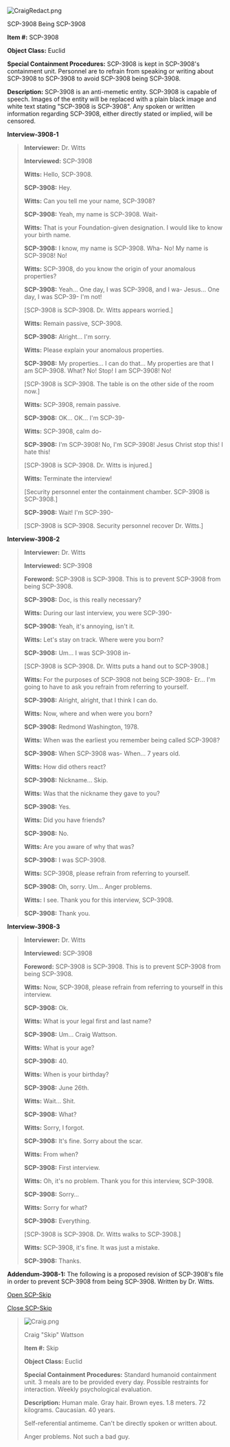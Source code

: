 ![CraigRedact.png](http://scp-wiki.wdfiles.com/local--files/scp-3908/CraigRedact.png)

SCP-3908 Being SCP-3908

**Item #:** SCP-3908

**Object Class:** Euclid

**Special Containment Procedures:** SCP-3908 is kept in SCP-3908's containment unit. Personnel are to refrain from speaking or writing about SCP-3908 to SCP-3908 to avoid SCP-3908 being SCP-3908.

**Description:** SCP-3908 is an anti-memetic entity. SCP-3908 is capable of speech. Images of the entity will be replaced with a plain black image and white text stating "SCP-3908 is SCP-3908". Any spoken or written information regarding SCP-3908, either directly stated or implied, will be censored.

**Interview-3908-1**

> **Interviewer:** Dr. Witts
> 
> **Interviewed:** SCP-3908
> 
> **<Begin Log>**
> 
> **Witts:** Hello, SCP-3908.
> 
> **SCP-3908:** Hey.
> 
> **Witts:** Can you tell me your name, SCP-3908?
> 
> **SCP-3908:** Yeah, my name is SCP-3908. Wait-
> 
> **Witts:** That is your Foundation-given designation. I would like to know your birth name.
> 
> **SCP-3908:** I know, my name is SCP-3908. Wha- No! My name is SCP-3908! No!
> 
> **Witts:** SCP-3908, do you know the origin of your anomalous properties?
> 
> **SCP-3908:** Yeah… One day, I was SCP-3908, and I wa- Jesus… One day, I was SCP-39- I'm not!
> 
> \[SCP-3908 is SCP-3908. Dr. Witts appears worried.\]
> 
> **Witts:** Remain passive, SCP-3908.
> 
> **SCP-3908:** Alright… I'm sorry.
> 
> **Witts:** Please explain your anomalous properties.
> 
> **SCP-3908:** My properties… I can do that… My properties are that I am SCP-3908. What? No! Stop! I am SCP-3908! No!
> 
> \[SCP-3908 is SCP-3908. The table is on the other side of the room now.\]
> 
> **Witts:** SCP-3908, remain passive.
> 
> **SCP-3908:** OK… OK… I'm SCP-39-
> 
> **Witts:** SCP-3908, calm do-
> 
> **SCP-3908:** I'm SCP-3908! No, I'm SCP-3908! Jesus Christ stop this! I hate this!
> 
> \[SCP-3908 is SCP-3908. Dr. Witts is injured.\]
> 
> **Witts:** Terminate the interview!
> 
> \[Security personnel enter the containment chamber. SCP-3908 is SCP-3908.\]
> 
> **SCP-3908:** Wait! I'm SCP-390-
> 
> \[SCP-3908 is SCP-3908. Security personnel recover Dr. Witts.\]
> 
> **<End Log>**

**Interview-3908-2**

> **Interviewer:** Dr. Witts
> 
> **Interviewed:** SCP-3908
> 
> **Foreword:** SCP-3908 is SCP-3908. This is to prevent SCP-3908 from being SCP-3908.
> 
> **<Begin Log>**
> 
> **SCP-3908:** Doc, is this really necessary?
> 
> **Witts:** During our last interview, you were SCP-390-
> 
> **SCP-3908:** Yeah, it's annoying, isn't it.
> 
> **Witts:** Let's stay on track. Where were you born?
> 
> **SCP-3908:** Um… I was SCP-3908 in-
> 
> \[SCP-3908 is SCP-3908. Dr. Witts puts a hand out to SCP-3908.\]
> 
> **Witts:** For the purposes of SCP-3908 not being SCP-3908- Er… I'm going to have to ask you refrain from referring to yourself.
> 
> **SCP-3908:** Alright, alright, that I think I can do.
> 
> **Witts:** Now, where and when were you born?
> 
> **SCP-3908:** Redmond Washington, 1978.
> 
> **Witts:** When was the earliest you remember being called SCP-3908?
> 
> **SCP-3908:** When SCP-3908 was- When… 7 years old.
> 
> **Witts:** How did others react?
> 
> **SCP-3908:** Nickname… Skip.
> 
> **Witts:** Was that the nickname they gave to you?
> 
> **SCP-3908:** Yes.
> 
> **Witts:** Did you have friends?
> 
> **SCP-3908:** No.
> 
> **Witts:** Are you aware of why that was?
> 
> **SCP-3908:** I was SCP-3908.
> 
> **Witts:** SCP-3908, please refrain from referring to yourself.
> 
> **SCP-3908:** Oh, sorry. Um… Anger problems.
> 
> **Witts:** I see. Thank you for this interview, SCP-3908.
> 
> **SCP-3908:** Thank you.
> 
> **<End Log>**

**Interview-3908-3**

> **Interviewer:** Dr. Witts
> 
> **Interviewed:** SCP-3908
> 
> **Foreword:** SCP-3908 is SCP-3908. This is to prevent SCP-3908 from being SCP-3908.
> 
> **<Begin Log>**
> 
> **Witts:** Now, SCP-3908, please refrain from referring to yourself in this interview.
> 
> **SCP-3908:** Ok.
> 
> **Witts:** What is your legal first and last name?
> 
> **SCP-3908:** Um… Craig Wattson.
> 
> **Witts:** What is your age?
> 
> **SCP-3908:** 40.
> 
> **Witts:** When is your birthday?
> 
> **SCP-3908:** June 26th.
> 
> **Witts:** Wait… Shit.
> 
> **SCP-3908:** What?
> 
> **Witts:** Sorry, I forgot.
> 
> **SCP-3908:** It's fine. Sorry about the scar.
> 
> **Witts:** From when?
> 
> **SCP-3908:** First interview.
> 
> **Witts:** Oh, it's no problem. Thank you for this interview, SCP-3908.
> 
> **SCP-3908:** Sorry…
> 
> **Witts:** Sorry for what?
> 
> **SCP-3908:** Everything.
> 
> \[SCP-3908 is SCP-3908. Dr. Witts walks to SCP-3908.\]
> 
> **Witts:** SCP-3908, it's fine. It was just a mistake.
> 
> **SCP-3908:** Thanks.
> 
> **<End Log>**

**Addendum-3908-1:** The following is a proposed revision of SCP-3908's file in order to prevent SCP-3908 from being SCP-3908. Written by Dr. Witts.

[Open SCP-Skip](javascript:;)

[Close SCP-Skip](javascript:;)

> ![Craig.png](http://scp-wiki.wdfiles.com/local--files/scp-3908/Craig.png)
> 
> Craig "Skip" Wattson
> 
>   
> **Item #:** Skip
> 
> **Object Class:** Euclid
> 
> **Special Containment Procedures:** Standard humanoid containment unit. 3 meals are to be provided every day. Possible restraints for interaction. Weekly psychological evaluation.
> 
> **Description:** Human male. Gray hair. Brown eyes. 1.8 meters. 72 kilograms. Caucasian. 40 years.
> 
> Self-referential antimeme. Can't be directly spoken or written about.
> 
> Anger problems. Not such a bad guy.